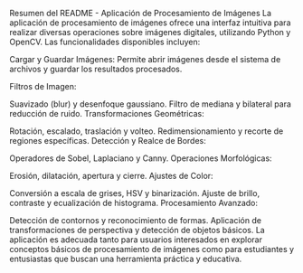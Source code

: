 Resumen del README - Aplicación de Procesamiento de Imágenes
La aplicación de procesamiento de imágenes ofrece una interfaz intuitiva para realizar diversas operaciones sobre imágenes digitales, utilizando Python y OpenCV. Las funcionalidades disponibles incluyen:

Cargar y Guardar Imágenes:
Permite abrir imágenes desde el sistema de archivos y guardar los resultados procesados.

Filtros de Imagen:

Suavizado (blur) y desenfoque gaussiano.
Filtro de mediana y bilateral para reducción de ruido.
Transformaciones Geométricas:

Rotación, escalado, traslación y volteo.
Redimensionamiento y recorte de regiones específicas.
Detección y Realce de Bordes:

Operadores de Sobel, Laplaciano y Canny.
Operaciones Morfológicas:

Erosión, dilatación, apertura y cierre.
Ajustes de Color:

Conversión a escala de grises, HSV y binarización.
Ajuste de brillo, contraste y ecualización de histograma.
Procesamiento Avanzado:

Detección de contornos y reconocimiento de formas.
Aplicación de transformaciones de perspectiva y detección de objetos básicos.
La aplicación es adecuada tanto para usuarios interesados en explorar conceptos básicos de procesamiento de imágenes como para estudiantes y entusiastas que buscan una herramienta práctica y educativa.
